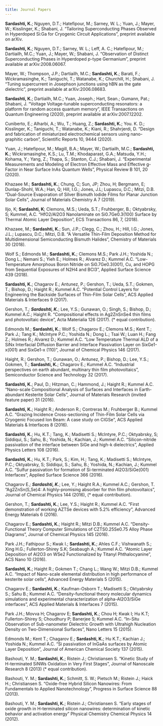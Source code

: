 ```yaml
---
title: Journal Papers
---
```


**Sardashti, K.**; Nguyen, D.T.;  Hatefipour, M.; Sarney, W. L.; Yuan, J.; Mayer, W.; Kisslinger, K.; Shabani, J. “Tailoring Superconducting Phases Observed in Hyperdoped Si:Ga for Cryogenic Circuit Applications”, preprint available on arXiv.

**Sardashti, K.**; Nguyen, D.T.; Sarney, W. L.; Leff, A. C.; Hatefipour, M.; Dartiailh, M.C.; Yuan, J.; Mayer, W.; Shabani, J. “Observation of Distinct Superconducting Phases in Hyperdoped p-type Germanium”, preprint available at arXiv:2008.06067.

Mayer, W.; Thompson, J.P.; Dartiailh, M.C.; **Sardashti, K.**; Barati, F.; Wickramasinghe, K.; Taniguchi, T.; Watanabe, K.; Churchill, H.; Shabani, J.  “Tuning supercurrent in Josephson junctions using hBN as the gate dielectric”, preprint available at arXiv:2006.08683.

**Sardashti, K.**; Dartiailh, M.C.; Yuan, Joseph.; Hart, Sean.; Gumann, Pat.; Shabani, J. “Voltage Voltage-tunable superconducting resonators: a platform for random access quantum memory”, IEEE Transactions on Quantum Engineering (2020), preprint available at arXiv:2007.12202.

Cuniberto, E.; Alharbi, A.; Wu, T.; Huang, Z.; **Sardashti, K.**; You. K. D.; Kisslinger, K.; Taniguchi, T.; Watanabe, K.; Kiani, R.; Shahrjerdi, D. “Design and fabrication of miniaturized electrochemical sensors using nano-graphitic carbon”, Scientific Reports 10, 9444 (2020).

Yuan, J.; Hatefipour, M.; Magill, B.A.; Mayer, W.; Dartiailh, M.C.; **Sardashti, K.**; Wickramasinghe, K.S.; Lu, T.M.; Khodaparast, G.A.; Matsuda, Y.H.; Kohama, Y.; Yang, Z.; Thapa, S.; Stanton, C.J.; Shabani, J. “Experimental Measurements and Modeling of Electron Effective Mass and Effective g-Factor in Near Surface InAs Quantum Wells”, Physical Review B 101, 20 (2020).

Khazaee M.; **Sardashti, K.**; Chung, C; Sun, JP; Zhou, H; Bergmann, E; Dunlap-Shohl, W.A.; Han, Q; Hill, I.G.; Jones, J.L; Lupascu, D.C.; Mitzi, D.B. “Dual-Source Evaporation of Silver Bismuth Iodide Films for Planar Junction Solar Cells”, Journal of Materials Chemistry A 7 (2019).

Iljo, K; **Sardashti, K**; Clemons, M.S.; Ueda, S.T.; Fruhberger, B.; Oktyabrsky, S; Kummel, A.C. “HfO2/Al2O3 Nanolaminate on Si0.7Ge0.3(100) Surface by Thermal Atomic Layer Deposition”, ECS Transactions 86, 7, (2018).

Khazaee, M.; **Sardashti, K.**; Sun, J.P.; Clegg, C.; Zhou, H.; Hill, I.G.; Jones, J.L.; Lupascu, D.C.; Mitzi, D.B. “A Versatile Thin-Film Deposition Method for Multidimensional Semiconducting Bismuth Halides”, Chemistry of Materials 30 (2018).

Wolf S.; Edmonds M.; **Sardashti, K.**; Clemons M.S.; Park J.H.; Yoshida N.; Dong L.; Nemani S.; Yieh E.; Holmes R.; Alvarez D.; Kummel A.C. “Low-Temperature Amorphous Boron Nitride on Si0.7Ge0.3(001), Cu, and HOPG from Sequential Exposures of N2H4 and BCl3”, Applied Surface Science 439 (2018).

**Sardashti, K.**; Chagarov E.; Antunez, P.; Gershon, T.; Ueda, S.T.; Gokmen, T.; Bishop, D.; Haight R.; Kummel A.C. “Potential Control Layers for Engineering the Backside Surfaces of Thin-Film Solar Cells”, ACS Applied Materials & Interfaces 9 (2017).

Gershon, T.*; **Sardashti, K.***; Lee, Y.S.; Gunawan, O.; Singh, S.; Bishop, D.; Kummel A.C.; Haight R. “Compositional effects in Ag2ZnSnSe4 thin films and photovoltaic device”, Acta Materialia 126 (2017). (* equal contribution).

Edmonds M.; **Sardashti, K.**; Wolf S.; Chagarov E.; Clemons M.S.; Kent T.; Park J.; Tang K.; McIntyre P.C.; Yoshida N.; Dong L.; Tsai W.; Luan H.; Fang Z.; Holmes R.; Alvarez D.; Kummel A.C. “Low Temperature Thermal ALD of a SiNx Interfacial Diffusion Barrier and Interface Passivation Layer on SixGe1-x(001) and SixGe1-x (110)”, Journal of Chemical Physics 146 (2017).

Haight, R.; Gershon, T.; Gunawan, O.; Antunez, P.; Bishop, D.; Lee, Y.S.; Gokmen, T.; **Sardashti, K.**; Chagarov E.; Kummel A.C. “Industrial perspectives on earth abundant, multinary thin film photovoltaics”, Semiconductor Science and Technology 32 (2017).

**Sardashti, K.**; Paul, D.; Hitzman, C.; Hammond, J.; Haight R.; Kummel A.C. “Nano-scale Compositional Analysis of Surfaces and Interfaces in Earth-abundant Kesterite Solar Cells”, Journal of Materials Research (invited feature paper) 31 (2016).

**Sardashti, K.**; Haight R.; Anderson R.; Contreras M.; Fruhberger B.; Kummel A.C. “Grazing Incidence Cross-sectioning of Thin-Film Solar Cells via Cryogenic Focused Ion Beam: A case study on CIGSe", ACS Applied Materials & Interfaces 8 (2016).

**Sardashti, K.**; Hu, K.T.; Tang, K.; Madisetti S.; McIntyre, P.C.; Oktyabrsky, S; Siddiqui, S.; Sahu, B.; Yoshida, N.; Kachian, J.; Kummel A.C. “Silicon-nitride passivation of the interface between SiGe and high-k dielectrics”, Applied Physics Letters 108 (2016).

**Sardashti, K.**; Hu, K.T.; Park, S.; Kim, H.; Tang, K.; Madisetti S.; McIntyre, P.C.; Oktyabrsky, S; Siddiqui, S.; Sahu, B.; Yoshida, N.; Kachian, J.; Kummel A.C. “Sulfur passivation for formation of Si-terminated Al2O3/SiGe(001) Interfaces”, Applied Surface Science 366 (2016).

Chagarov E.*; **Sardashti, K.***; Lee, Y.; Haight R.A.; Kummel A.C.; Gershon, T. “Ag2ZnSn(S,Se)4: A highly-promising absorber for thin film photovoltaics”, Journal of Chemical Physics 144 (2016), (* equal contribution).

Gershon, T.; **Sardashti, K.**; Lee, Y.S.; Haight R.; Kummel A.C. “First demonstration of working AZTSe devices with 5.2% efficiency”, Advanced Energy Materials 6 (2016).

Chagarov E.; **Sardashti, K.**; Haight R.; Mitzi D.B.; Kummel A.C. “Density-Functional Theory Computer Simulations of CZTS0.25Se0.75 Alloy Phase Diagrams”, Journal of Chemical Physics 145 (2016).

Park J.H.; Fathipour S.; Kwak I.; **Sardashti, K.**; Ahles C.F.; Vishwanath S.; Xing H.G.; Fullerton-Shirey S.K; Seabaugh A.; Kummel A.C. “Atomic Layer Deposition of Al2O3 on WSe2 Functionalized by Titanyl Phthalocyanine”, ACS Nano 10 (2016).

**Sardashti, K.**; Haight R.; Gokmen T.; Chang L.; Wang W.; Mitzi D.B.; Kummel A.C. “Impact of Nano-scale elemental distribution in high performance of kesterite solar cells”, Advanced Energy Materials 5 (2015).

Chagarov E.; **Sardashti, K.**; Kaufman-Osborn T.; Madisetti S.; Oktyabrsky S.; Sahu B.; Kummel A.C. “Density-functional theory molecular dynamics simulations and experimental characterization of alpha-Al2O3/SiGe interfaces”, ACS Applied Materials & Interfaces 7 (2015).

Park J.H.; Movva H; Chagarov E; **Sardashti, K.**; Chou H; Kwak I; Hu K.T; Fullerton-Shirey S; Choudhury P; Banerjee S; Kummel A.C. “In-Situ Observation of Sub-nanometer Dielectric Growth with Ultrahigh Nucleation Density on Two-Dimensional Surfaces”, Nano Letters 15 (2015).

Edmonds M.; Kent T.; Chagarov E.; **Sardashti, K.**; Hu K.T.; Kachian J.; Yoshida N.; Kummel A.C. “Si passivation of InGaAs surfaces by Atomic Layer Deposition”, Journal of American Chemical Society 137 (2015).

Bashouti, Y. M.; **Sardashti, K.**; Ristein J.; Christiansen S. “Kinetic Study of H-terminated SiNWs Oxidation in Very First Stages”, Journal of Nanoscale Research 8 (2013) (* equal contribution).

Bashouti, Y. M.; **Sardashti, K.**; Schmitt, S. W.; Pietsch M.; Ristein J.; Haick H.; Christiansen S. “Oxide-free Hybrid Silicon Nanowires: From Fundamentals to Applied Nanotechnology”, Progress in Surface Science 88 (2013).

Bashouti, Y. M.; **Sardashti, K.**; Ristein J.; Christiansen S. “Early stages of oxide growth in H-terminated silicon nanowires: determination of kinetic behavior and activation energy” Physical Chemistry Chemical Physics 14 (2012).



